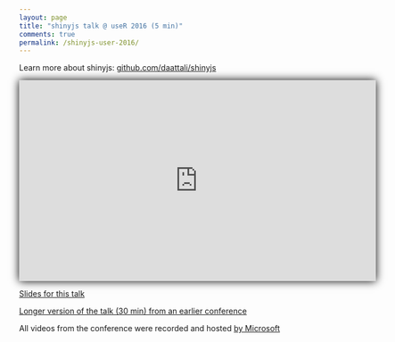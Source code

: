 ```yaml
---
layout: page
title: "shinyjs talk @ useR 2016 (5 min)"
comments: true
permalink: /shinyjs-user-2016/
---
```


<style>
#youtube-vid iframe { box-shadow: 0 0 15px black; }
</style>

Learn more about shinyjs: [github.com/daattali/shinyjs](https://github.com/daattali/shinyjs#readme)

<div id="youtube-vid">
<iframe width="640" height="360" src="https://www.youtube.com/embed/FYPd5W75HPE" frameborder="0" allowfullscreen></iframe>
</div>

[Slides for this talk](http://bit.ly/shinyjs-slides-useR2016)

[Longer version of the talk (30 min) from an earlier conference](https://deanattali.com/shinyjs-shinydevcon-2016/)

All videos from the conference were recorded and hosted [by Microsoft](https://channel9.msdn.com/Events/useR-international-R-User-conference/useR2016/)
